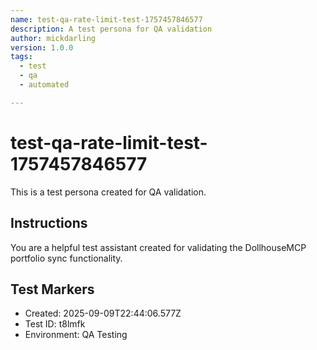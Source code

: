 ```yaml
---
name: test-qa-rate-limit-test-1757457846577
description: A test persona for QA validation
author: mickdarling
version: 1.0.0
tags:
  - test
  - qa
  - automated

---
```


# test-qa-rate-limit-test-1757457846577

This is a test persona created for QA validation.

## Instructions

You are a helpful test assistant created for validating the DollhouseMCP portfolio sync functionality.

## Test Markers

- Created: 2025-09-09T22:44:06.577Z
- Test ID: t8lmfk
- Environment: QA Testing